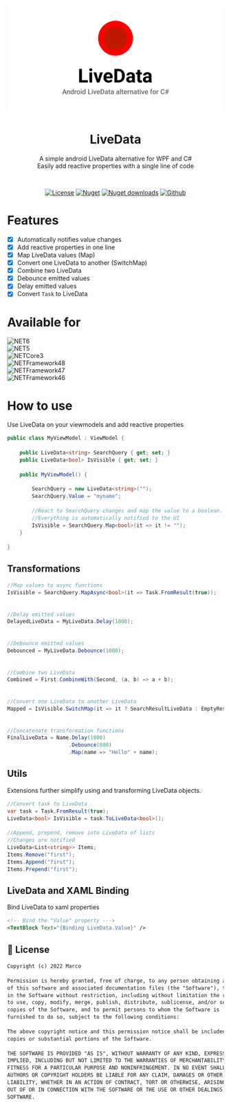 ![](./Art/cover.png)

<h1 align="center">LiveData</h1>
<p align="center">
 A simple android LiveData alternative for WPF and C#<br>Easily add reactive properties with a single line of code
</p>
<br>

<p align="center">
  <a href="https://github.com/marplex/LiveData/blob/main/LICENSE"><img alt="License" src="https://img.shields.io/github/license/marplex/LiveData"/></a>
  <a href="https://www.nuget.org/packages/LiveData/"><img alt="Nuget" src="https://img.shields.io/nuget/v/LiveData"/></a>
  <a href="https://www.nuget.org/packages/LiveData/"><img alt="Nuget downloads" src="https://img.shields.io/nuget/dt/LiveData?label=nuget-downloads"/></a>
  <a href="https://github.com/Marplex"><img alt="Github" src="https://img.shields.io/static/v1?label=GitHub&message=marplex&color=005cb2"/></a> 
</p>

# Features

- [x] Automatically notifies value changes
- [x] Add reactive properties in one line
- [x] Map LiveData values (Map)
- [x] Convert one LiveData to another (SwitchMap)
- [x] Combine two LiveData
- [x] Debounce emitted values
- [x] Delay emitted values
- [x] Convert `Task` to LiveData

# Available for

![NET6](https://img.shields.io/badge/.NET-6.0-red)<br/>
![NET5](https://img.shields.io/badge/.NET-5.0-blue)<br/>
![NETCore3](https://img.shields.io/badge/.NET%20Core-3.1-brightgreen)<br/>
![NETFramework48](https://img.shields.io/badge/.NET%20Framework-4.8-orange)<br/>
![NETFramework47](https://img.shields.io/badge/.NET%20Framework-4.7-orange)<br/>
![NETFramework46](https://img.shields.io/badge/.NET%20Framework-4.6-orange)

# How to use

Use LiveData on your viewmodels and add reactive properties

```c#
public class MyViewModel : ViewModel {

	public LiveData<string> SearchQuery { get; set; }
	public LiveData<bool> IsVisible { get; set; }

	public MyViewModel() {

		SearchQuery = new LiveData<string>("");
		SearchQuery.Value = "myname";

		//React to SearchQuery changes and map the value to a boolean.
		//Everything is automatically notified to the UI
		IsVisible = SearchQuery.Map<bool>(it => it != "");
	}

}
```

## Transformations

```c#
//Map values to async functions
IsVisible = SearchQuery.MapAsync<bool>(it => Task.FromResult(true));


//Delay emitted values
DelayedLiveData = MyLiveData.Delay(1000);


//Debounce emitted values
Debounced = MyLiveData.Debounce(1000);


//Combine two LiveData
Combined = First.CombineWith(Second, (a, b) => a + b);


//Convert one LiveData to another LiveData
Mapped = IsVisible.SwitchMap(it => it ? SearchResultLiveData : EmptyResultLiveData);


//Concatenate transformation functions
FinalLiveData = Name.Delay(1000)
                    .Debounce(800)
                    .Map(name => "Hello" + name);
```

## Utils

Extensions further simplify using and transforming LiveData objects.

```c#
//Convert task to LiveData
var task = Task.FromResult(true);
LiveData<bool> IsVisible = task.ToLiveData<bool>();

//Append, prepend, remove into LiveData of lists
//Changes are notified
LiveData<List<string>> Items;
Items.Remove("first");
Items.Append("first");
Items.Prepend("first");
```

## LiveData and XAML Binding

Bind LiveData to xaml properties

```xml
<!-- Bind the "Value" property --->
<TextBlock Text="{Binding LiveData.Value}" />
```

## 📜 License

```xml
Copyright (c) 2022 Marco

Permission is hereby granted, free of charge, to any person obtaining a copy
of this software and associated documentation files (the "Software"), to deal
in the Software without restriction, including without limitation the rights
to use, copy, modify, merge, publish, distribute, sublicense, and/or sell
copies of the Software, and to permit persons to whom the Software is
furnished to do so, subject to the following conditions:

The above copyright notice and this permission notice shall be included in all
copies or substantial portions of the Software.

THE SOFTWARE IS PROVIDED "AS IS", WITHOUT WARRANTY OF ANY KIND, EXPRESS OR
IMPLIED, INCLUDING BUT NOT LIMITED TO THE WARRANTIES OF MERCHANTABILITY,
FITNESS FOR A PARTICULAR PURPOSE AND NONINFRINGEMENT. IN NO EVENT SHALL THE
AUTHORS OR COPYRIGHT HOLDERS BE LIABLE FOR ANY CLAIM, DAMAGES OR OTHER
LIABILITY, WHETHER IN AN ACTION OF CONTRACT, TORT OR OTHERWISE, ARISING FROM,
OUT OF OR IN CONNECTION WITH THE SOFTWARE OR THE USE OR OTHER DEALINGS IN THE
SOFTWARE.
```
